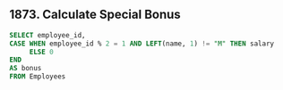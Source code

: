 ## 1873. Calculate Special Bonus
~~~SQL
SELECT employee_id, 
CASE WHEN employee_id % 2 = 1 AND LEFT(name, 1) != "M" THEN salary
     ELSE 0 
END 
AS bonus
FROM Employees
~~~
